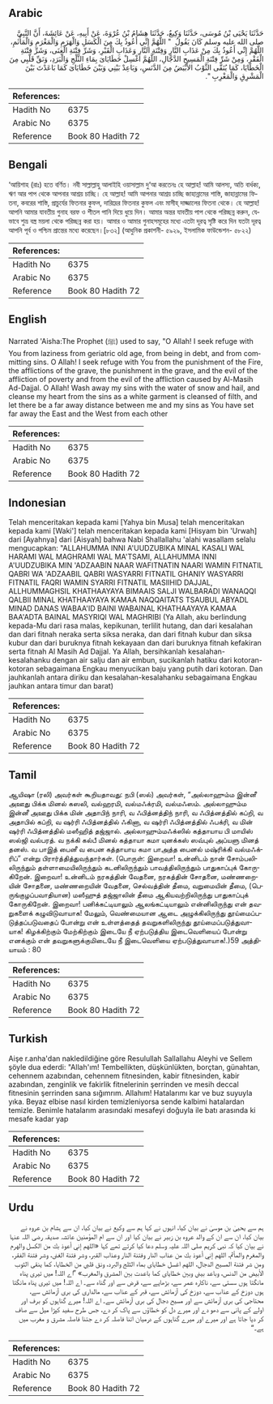 ## Arabic


<div dir="rtl" lang="ar" style={{fontSize:'larger',backgroundColor:'#f8f9fa',padding:20}}>
حَدَّثَنَا يَحْيَى بْنُ مُوسَى، حَدَّثَنَا وَكِيعٌ، حَدَّثَنَا هِشَامُ بْنُ عُرْوَةَ، عَنْ أَبِيهِ، عَنْ عَائِشَةَ، أَنَّ النَّبِيَّ صلى الله عليه وسلم كَانَ يَقُولُ ‏ "‏ اللَّهُمَّ إِنِّي أَعُوذُ بِكَ مِنَ الْكَسَلِ وَالْهَرَمِ وَالْمَغْرَمِ وَالْمَأْثَمِ، اللَّهُمَّ إِنِّي أَعُوذُ بِكَ مِنْ عَذَابِ النَّارِ وَفِتْنَةِ النَّارِ وَعَذَابِ الْقَبْرِ، وَشَرِّ فِتْنَةِ الْغِنَى، وَشَرِّ فِتْنَةِ الْفَقْرِ، وَمِنْ شَرِّ فِتْنَةِ الْمَسِيحِ الدَّجَّالِ، اللَّهُمَّ اغْسِلْ خَطَايَاىَ بِمَاءِ الثَّلْجِ وَالْبَرَدِ، وَنَقِّ قَلْبِي مِنَ الْخَطَايَا، كَمَا يُنَقَّى الثَّوْبُ الأَبْيَضُ مِنَ الدَّنَسِ، وَبَاعِدْ بَيْنِي وَبَيْنَ خَطَايَاىَ كَمَا بَاعَدْتَ بَيْنَ الْمَشْرِقِ وَالْمَغْرِبِ ‏"‏‏.‏
</div>
<div style={{backgroundColor:'#f8f9fa',padding:20, marginBottom: 10}}><table> <thead> <tr> <th>References:</th> <th></th> </tr> </thead> <tbody><tr><td>Hadith No</td><td>6375</td></tr><tr><td>Arabic No</td><td>6375</td></tr><tr><td>Reference</td><td>Book 80 Hadith 72</td></tr></tbody></table></div>

## Bengali


<div dir="ltr" lang="bn" style={{fontSize:'larger',backgroundColor:'#f8f9fa',padding:20}}>
‘আয়িশাহ (রাঃ) হতে বর্ণিত। নবী সাল্লাল্লাহু আলাইহি ওয়াসাল্লাম দু‘আ করতেনঃ হে আল্লাহ! আমি আলস্য, অতি বার্ধক্য, ঋণ আর পাপ থেকে আপনার আশ্রয় চাচ্ছি। হে আল্লাহ! আমি আপনার আশ্রয় চাচ্ছি জাহান্নামের শাস্তি, জাহান্নামের ফিতনা, কবরের শাস্তি, প্রাচুর্যের ফিতনার কুফল, দারিদ্রের ফিতনার কুফল এবং মাসীহ্ দাজ্জালের ফিতনা থেকে। হে আল্লাহ! আপনি আমার যাবতীয় গুনাহ বরফ ও শীতল পানি দিয়ে ধুয়ে দিন। আমার অন্তর যাবতীয় পাপ থেকে পরিচ্ছন্ন করুন, যেভাবে শুভ্র বস্ত্র ময়লা থেকে পরিচ্ছন্ন করা হয়। আমার ও আমার গুনাহসমূহের মধ্যে এতটা দূরত্ব সৃষ্টি করে দিন যতটা দূরত্ব আপনি পূর্ব ও পশ্চিম প্রান্তের মধ্যে করেছেন।[৮৩২] (আধুনিক প্রকাশনী- ৫৯২৯, ইসলামিক ফাউন্ডেশন- ৫৮২২)
</div>
<div style={{backgroundColor:'#f8f9fa',padding:20, marginBottom: 10}}><table> <thead> <tr> <th>References:</th> <th></th> </tr> </thead> <tbody><tr><td>Hadith No</td><td>6375</td></tr><tr><td>Arabic No</td><td>6375</td></tr><tr><td>Reference</td><td>Book 80 Hadith 72</td></tr></tbody></table></div>

## English


<div dir="ltr" lang="en" style={{fontSize:'larger',backgroundColor:'#f8f9fa',padding:20}}>
Narrated 'Aisha:The Prophet (ﷺ) used to say, "O Allah! I seek refuge with You from laziness from geriatric old age, from being in debt, and from committing sins. O Allah! I seek refuge with You from the punishment of the Fire, the afflictions of the grave, the punishment in the grave, and the evil of the affliction of poverty and from the evil of the affliction caused by Al-Masih Ad-Dajjal. O Allah! Wash away my sins with the water of snow and hail, and cleanse my heart from the sins as a white garment is cleansed of filth, and let there be a far away distance between me and my sins as You have set far away the East and the West from each other
</div>
<div style={{backgroundColor:'#f8f9fa',padding:20, marginBottom: 10}}><table> <thead> <tr> <th>References:</th> <th></th> </tr> </thead> <tbody><tr><td>Hadith No</td><td>6375</td></tr><tr><td>Arabic No</td><td>6375</td></tr><tr><td>Reference</td><td>Book 80 Hadith 72</td></tr></tbody></table></div>

## Indonesian


<div dir="ltr" lang="id" style={{fontSize:'larger',backgroundColor:'#f8f9fa',padding:20}}>
Telah menceritakan kepada kami [Yahya bin Musa] telah menceritakan kepada kami [Waki'] telah menceritakan kepada kami [Hisyam bin 'Urwah] dari [Ayahnya] dari [Aisyah] bahwa Nabi Shallallahu 'alahi wasallam selalu mengucapkan: "ALLAHUMMA INNI A'UUDZUBIKA MINAL KASALI WAL HARAMI WAL MAGHRAMI WAL MA'TSAMI, ALLAHUMMA INNI A'UUDZUBIKA MIN 'ADZAABIN NAAR WAFITNATIN NAARI WAMIN FITNATIL QABRI WA 'ADZAABIL QABRI WASYARRI FITNATIL GHANIY WASYARRI FITNATIL FAQRI WAMIN SYARRI FITNATIL MASIIHID DAJJAL, ALLHUMMAGHSIL KHATHAAYAYA BIMAAIS SALJI WALBARADI WANAQQI QALBII MINAL KHATHAAYAYA KAMAA NAQQAITATS TSAUBUL ABYADL MINAD DANAS WABAA'ID BAINI WABAINAL KHATHAAYAYA KAMAA BAA'ADTA BAINAL MASYRIQI WAL MAGHRIBI (Ya Allah, aku berlindung kepada-Mu dari rasa malas, kepikunan, terlilit hutang, dan dari kesalahan dan dari fitnah neraka serta siksa neraka, dan dari fitnah kubur dan siksa kubur dan dari buruknya fitnah kekayaan dan dari buruknya fitnah kefakiran serta fitnah Al Masih Ad Dajjal. Ya Allah, bersihkanlah kesalahan-kesalahanku dengan air salju dan air embun, sucikanlah hatiku dari kotoran-kotoran sebagaimana Engkau menyucikan baju yang putih dari kotoran. Dan jauhkanlah antara diriku dan kesalahan-kesalahanku sebagaimana Engkau jauhkan antara timur dan barat)
</div>
<div style={{backgroundColor:'#f8f9fa',padding:20, marginBottom: 10}}><table> <thead> <tr> <th>References:</th> <th></th> </tr> </thead> <tbody><tr><td>Hadith No</td><td>6375</td></tr><tr><td>Arabic No</td><td>6375</td></tr><tr><td>Reference</td><td>Book 80 Hadith 72</td></tr></tbody></table></div>

## Tamil


<div dir="ltr" lang="ta" style={{fontSize:'larger',backgroundColor:'#f8f9fa',padding:20}}>
ஆயிஷா (ரலி) அவர்கள் கூறியதாவது: நபி (ஸல்) அவர்கள், “அல்லாஹும்ம இன்னீ அஊது பிக்க மினல் கஸலி, வல்ஹரமி, வல்மஃக்ரமி, வல்மஃஸம். அல்லாஹும்ம இன்னீ அஊது பிக்க மின் அதாபிந் நாரி, வ ஃபித்னத்திந் நாரி, வ ஃபித்னத்தில் கப்றி, வ அதாபில் கப்றி, வ ஷர்ரி ஃபித்னத்தில் ஃகினா, வ ஷர்ரி ஃபித்னத்தில் ஃபக்ரி, வ மின் ஷர்ரி ஃபித்னத்தில் மஸீஹித் தஜ்ஜால். அல்லாஹும்மஃக்ஸில் கத்தாயாய பி மாயிஸ் ஸல்ஜி வல்பரத். வ நக்கி கல்பீ மினல் கத்தாயா கமா யுனக்கஸ் ஸவ்புல் அப்யளு மினத் தனஸ். வ பாஇத் பைனீ வ பைன கத்தாயாய கமா பாஅத்த பைனல் மஷ்ரிக்கி வல்மஃக்ரிப்” என்று பிரார்த்தித்துவந்தார்கள். (பொருள்: இறைவா! உன்னிடம் நான் சோம்பலிலிருந்தும் தள்ளாமையிலிருந்தும் கடனிலிருந்தும் பாவத்திலிருந்தும் பாதுகாப்புக் கோருகிறேன். இறைவா! உன்னிடம் நரகத்தின் வேதனை, நரகத்தின் சோதனை, மண்ணறையின் சோதனை, மண்ணறையின் வேதனை, செல்வத்தின் தீமை, வறுமையின் தீமை, (பெருங்குழப்பவாதியான) மஸீஹுத் தஜ்ஜாலின் தீமை ஆகியவற்றிலிருந்து பாதுகாப்புக் கோருகிறேன். இறைவா! பனிக்கட்டியாலும் ஆலங்கட்டியாலும் என்னிலிருந்து என் தவறுகளைக் கழுவிடுவாயாக! மேலும், வெண்மையான ஆடை அழுக்கிலிருந்து தூய்மைப்படுத்தப்படுவதைப் போன்று என் உள்ளத்தைத் தவறுகளிலிருந்து தூய்மைப்படுத்துவாயாக! கிழக்கிற்கும் மேற்கிற்கும் இடையே நீ ஏற்படுத்திய இடைவெளியைப் போன்று எனக்கும் என் தவறுகளுக்குமிடையே நீ இடைவெளியை ஏற்படுத்துவாயாக!.)59 அத்தியாயம் : 80
</div>
<div style={{backgroundColor:'#f8f9fa',padding:20, marginBottom: 10}}><table> <thead> <tr> <th>References:</th> <th></th> </tr> </thead> <tbody><tr><td>Hadith No</td><td>6375</td></tr><tr><td>Arabic No</td><td>6375</td></tr><tr><td>Reference</td><td>Book 80 Hadith 72</td></tr></tbody></table></div>

## Turkish


<div dir="ltr" lang="tr" style={{fontSize:'larger',backgroundColor:'#f8f9fa',padding:20}}>
Aişe r.anha'dan nakledildiğine göre Resulullah Sallallahu Aleyhi ve Sellem şöyle dua ederdi: "Allah'ım! Tembellikten, düşkünlükten, borçtan, günahtan, cehennem azabından, cehennem fitnesinden, kabir fitnesinden, kabir azabından, zenginlik ve fakirlik fitnelerinin şerrinden ve mesih deccal fitnesinin şerrinden sana sığımrım. Allahım! Hatalarımı kar ve buz suyuyla yıka. Beyaz elbise nasıl kirden temizleniyorsa sende kalbimi hatalardan temizle. Benimle hatalarım arasındaki mesafeyi doğuyla ile batı arasında ki mesafe kadar yap
</div>
<div style={{backgroundColor:'#f8f9fa',padding:20, marginBottom: 10}}><table> <thead> <tr> <th>References:</th> <th></th> </tr> </thead> <tbody><tr><td>Hadith No</td><td>6375</td></tr><tr><td>Arabic No</td><td>6375</td></tr><tr><td>Reference</td><td>Book 80 Hadith 72</td></tr></tbody></table></div>

## Urdu


<div dir="rtl" lang="ur" style={{fontSize:'larger',backgroundColor:'#f8f9fa',padding:20}}>
ہم سے یحییٰ بن موسیٰ نے بیان کیا، انہوں نے کہا ہم سے وکیع نے بیان کیا، ان سے ہشام بن عروہ نے بیان کیا، ان سے ان کے والد عروہ بن زبیر نے بیان کیا اور ان سے ام المؤمنین عائشہ صدیقہ رضی اللہ عنہا نے بیان کیا کہ نبی کریم صلی اللہ علیہ وسلم دعا کیا کرتے تھے کہا «اللهم إني أعوذ بك من الكسل والهرم والمغرم والمأثم،‏‏‏‏ اللهم إني أعوذ بك من عذاب النار وفتنة النار وعذاب القبر،‏‏‏‏ وشر فتنة الغنى،‏‏‏‏ وشر فتنة الفقر،‏‏‏‏ ومن شر فتنة المسيح الدجال،‏‏‏‏ اللهم اغسل خطاياى بماء الثلج والبرد،‏‏‏‏ ونق قلبي من الخطايا،‏‏‏‏ كما ينقى الثوب الأبيض من الدنس،‏‏‏‏ وباعد بيني وبين خطاياى كما باعدت بين المشرق والمغرب» ”اے اللہ! میں تیری پناہ مانگتا ہوں سستی سے، ناکارہ عمر سے، بڑھاپے سے، قرض سے اور گناہ سے۔ اے اللہ! میں تیری پناہ مانگتا ہوں دوزخ کے عذاب سے، دوزخ کی آزمائش سے، قبر کے عذاب سے، مالداری کی بری آزمائش سے، محتاجی کی بری آزمائش سے اور مسیح دجال کی بری آزمائش سے۔ اے اللہ! میرے گناہوں کو برف اور اولے کے پانی سے دھو دے اور میرے دل کو خطاؤں سے پاک کر دے، جس طرح سفید کپڑا میل سے صاف کر دیا جاتا ہے اور میرے اور میرے گناہوں کے درمیان اتنا فاصلہ کر دے جتنا فاصلہ مشرق و مغرب میں ہے۔“
</div>
<div style={{backgroundColor:'#f8f9fa',padding:20, marginBottom: 10}}><table> <thead> <tr> <th>References:</th> <th></th> </tr> </thead> <tbody><tr><td>Hadith No</td><td>6375</td></tr><tr><td>Arabic No</td><td>6375</td></tr><tr><td>Reference</td><td>Book 80 Hadith 72</td></tr></tbody></table></div>